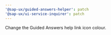 ```yaml
---
'@sap-ux/guided-answers-helper': patch
'@sap-ux/ui-service-inquirer': patch
---
```


Change the Guided Answers help link icon colour.

